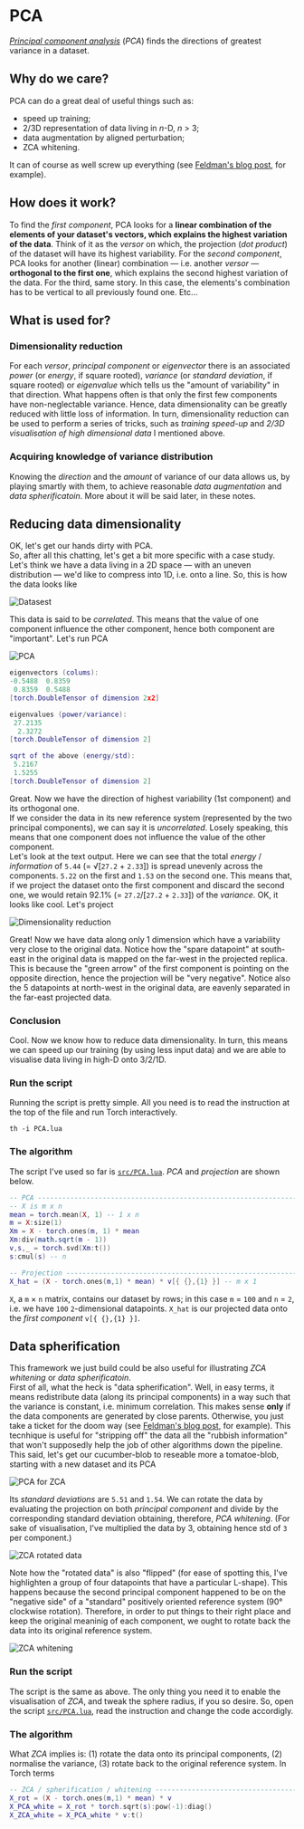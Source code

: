 # PCA
[*Principal component analysis*](http://en.wikipedia.org/wiki/Principal_component_analysis) (*PCA*) finds the directions of greatest variance in a dataset.

## Why do we care?
PCA can do a great deal of useful things such as:

 - speed up training;
 - 2/3D representation of data living in *n*-D, *n* > 3;
 - data augmentation by aligned perturbation;
 - ZCA whitening.

It can of course as well screw up everything (see [Feldman's blog post](http://blog.explainmydata.com/2012/07/should-you-apply-pca-to-your-data.html), for example).

## How does it work?
To find the *first component*, PCA looks for a **linear combination of the elements of your dataset's vectors, which explains the highest variation of the data**. Think of it as the *versor* on which, the projection (*dot product*) of the dataset will have its highest variability.
For the *second component*, PCA looks for another (linear) combination — i.e. another *versor* — **orthogonal to the first one**, which explains the second highest variation of the data.
For the third, same story. In this case, the elements's combination has to be vertical to all previously found one. Etc…

## What is used for?

### Dimensionality reduction
For each *versor*, *principal component* or *eigenvector* there is an associated *power* (or *energy*, if square rooted), *variance* (or *standard deviation*, if square rooted) or *eigenvalue* which tells us the "amount of variability" in that direction. What happens often is that only the first few components have non-neglectable variance. Hence, data dimensionality can be greatly reduced with little loss of information.
In turn, dimensionality reduction can be used to perform a series of tricks, such as *training speed-up* and *2/3D visualisation of high dimensional data* I mentioned above.

### Acquiring knowledge of variance distribution
Knowing the *direction* and the *amount* of variance of our data allows us, by playing smartly with them, to achieve reasonable *data augmentation* and *data spherificatoin*. More about it will be said later, in these notes.

## Reducing data dimensionality
OK, let's get our hands dirty with PCA.  
So, after all this chatting, let's get a bit more specific with a case study.
Let's think we have a data living in a 2D space — with an uneven distribution — we'd like to compress into 1D, i.e. onto a line.
So, this is how the data looks like

![Datasest](img/dataset.png)

This data is said to be *correlated*. This means that the value of one component influence the other component, hence both component are "important". Let's run PCA

![PCA](img/data_pca.png)

```lua
eigenvectors (colums):
-0.5488  0.8359
 0.8359  0.5488
[torch.DoubleTensor of dimension 2x2]

eigenvalues (power/variance):
 27.2135
  2.3272
[torch.DoubleTensor of dimension 2]

sqrt of the above (energy/std):
 5.2167
 1.5255
[torch.DoubleTensor of dimension 2]
```
Great. Now we have the direction of highest variability (1st component) and its orthogonal one.  
If we consider the data in its new reference system (represented by the two principal components), we can say it is *uncorrelated*. Losely speaking, this means that one component does not influence the value of the other component.  
Let's look at the text output. Here we can see that the total *energy* / *information* of `5.44` (= √[`27.2` + `2.33`]) is spread unevenly across the components. `5.22` on the first and `1.53` on the second one. This means that, if we project the dataset onto the first component and discard the second one, we would retain 92.1% (= `27.2`/[`27.2` + `2.33`]) of the *variance*.
OK, it looks like cool. Let's project

![Dimensionality reduction](img/dim_reduction.png)

Great! Now we have data along only 1 dimension which have a variability very close to the original data.
Notice how the "spare datapoint" at south-east in the original data is mapped on the far-west in the projected replica. This is because the "green arrow" of the first component is pointing on the opposite direction, hence the projection will be "very negative".
Notice also the 5 datapoints at north-west in the original data, are eavenly separated in the far-east projected data.

### Conclusion
Cool. Now we know how to reduce data dimensionality. In turn, this means we can speed up our training (by using less input data) and we are able to visualise data living in high-D onto 3/2/1D.

### Run the script
Running the script is pretty simple. All you need is to read the instruction at the top of the file and run Torch interactively.

```
th -i PCA.lua
```

### The algorithm
The script I've used so far is [`src/PCA.lua`](src/PCA.lua). *PCA* and *projection* are shown below.

```lua
-- PCA -------------------------------------------------------------------------
-- X is m x n
mean = torch.mean(X, 1) -- 1 x n
m = X:size(1)
Xm = X - torch.ones(m, 1) * mean
Xm:div(math.sqrt(m - 1))
v,s,_ = torch.svd(Xm:t())
s:cmul(s) -- n

-- Projection ------------------------------------------------------------------
X_hat = (X - torch.ones(m,1) * mean) * v[{ {},{1} }] -- m x 1
```

`X`, a `m` × `n` matrix, contains our dataset by rows; in this case `m` = `100` and `n` = `2`, i.e. we have `100` `2`-dimensional datapoints. `X_hat` is our projected data onto the *first component* `v[{ {},{1} }]`.

## Data spherification
This framework we just build could be also useful for illustrating *ZCA whitening* or *data spherificatoin*.  
First of all, what the heck is "data spherification". Well, in easy terms, it means redistribute data (along its principal components) in a way such that the variance is constant, i.e. minimum correlation. This makes sense **only** if the data components are generated by close parents. Otherwise, you just take a ticket for the doom way (see [Feldman's blog post](http://blog.explainmydata.com/2012/07/should-you-apply-pca-to-your-data.html), for example). This tecnhique is useful for "stripping off" the data all the "rubbish information" that won't supposedly help the job of other algorithms down the pipeline.  
This said, let's get our cucumber-blob to reseable more a tomatoe-blob, starting with a new dataset and its PCA

![PCA for ZCA](img/zca_data_pca.png)

Its *standard deviations* are `5.51` and `1.54`. We can rotate the data by evaluating the projection on both *principal component* and divide by the corresponding standard deviation obtaining, therefore, *PCA whitening*. (For sake of visualisation, I've multiplied the data by 3, obtaining hence std of `3` per component.)

![ZCA rotated data](img/zca_rot.png)

Note how the "rotated data" is also "flipped" (for ease of spotting this, I've highlighten a group of four datapoints that have a particular L-shape). This happens because the second principal component happened to be on the "negative side" of a "standard" positively oriented reference system (90° clockwise rotation). Therefore, in order to put things to their right place and keep the original meaninig of each component, we ought to rotate back the data into its original reference system.

![ZCA whitening](img/zca.png)

### Run the script
The script is the same as above. The only thing you need it to enable the visualisation of *ZCA*, and tweak the sphere radius, if you so desire. So, open the script [`src/PCA.lua`](src/PCA.lua), read the instruction and change the code accordigly.

### The algorithm
What *ZCA* implies is: (1) rotate the data onto its principal components, (2) normalise the variance, (3) rotate back to the original reference system. In Torch terms

```lua
-- ZCA / spherification / whitening -------------------------------------------- 
X_rot = (X - torch.ones(m,1) * mean) * v
X_PCA_white = X_rot * torch.sqrt(s):pow(-1):diag()
X_ZCA_white = X_PCA_white * v:t()
```
